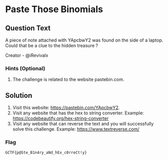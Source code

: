 # Paste Those Binomials

## Question Text

A piece of note attached with YApcbwY2 was found on the side of a laptop. Could that be a clue to the hidden treasure ?

Creator - @iRevivalx

### Hints (Optional)

1. The challenge is related to the website pastebin.com.

## Solution

1. Visit this website: https://pastebin.com/YApcbwY2.
2. Visit any website that has the hex to string converter. Example: https://codebeautify.org/hex-string-converter
3. Visit any website that can reverse the text and you will successfully solve this challenge. Example: https://www.textreverse.com/

### Flag 

` GCTF{p@Ste_B1n4ry_aNd_hEx_c0rreCt!y} `
